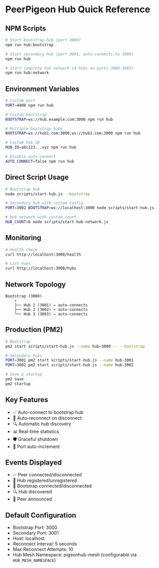 # PeerPigeon Hub Quick Reference

## NPM Scripts

```bash
# Start bootstrap hub (port 3000)
npm run hub:bootstrap

# Start secondary hub (port 3001, auto-connects to 3000)
npm run hub

# Start complete hub network (4 hubs on ports 3000-3003)
npm run hub:network
```

## Environment Variables

```bash
# Custom port
PORT=4000 npm run hub

# Custom bootstrap
BOOTSTRAP=ws://hub.example.com:3000 npm run hub

# Multiple bootstrap hubs
BOOTSTRAP=ws://hub1.com:3000,ws://hub2.com:3000 npm run hub

# Custom hub ID
HUB_ID=abc123...xyz npm run hub

# Disable auto-connect
AUTO_CONNECT=false npm run hub
```

## Direct Script Usage

```bash
# Bootstrap hub
node scripts/start-hub.js --bootstrap

# Secondary hub with custom config
PORT=3002 BOOTSTRAP=ws://localhost:3000 node scripts/start-hub.js

# Hub network with custom count
HUB_COUNT=6 node scripts/start-hub-network.js
```

## Monitoring

```bash
# Health check
curl http://localhost:3000/health

# List hubs
curl http://localhost:3000/hubs
```

## Network Topology

```
Bootstrap (3000)
    ↑
    ├── Hub 1 (3001) ← auto-connects
    ├── Hub 2 (3002) ← auto-connects
    └── Hub 3 (3003) ← auto-connects
```

## Production (PM2)

```bash
# Bootstrap
pm2 start scripts/start-hub.js --name hub-3000 -- --bootstrap

# Secondary hubs
PORT=3001 pm2 start scripts/start-hub.js --name hub-3001
PORT=3002 pm2 start scripts/start-hub.js --name hub-3002

# Save & startup
pm2 save
pm2 startup
```

## Key Features

- ✅ Auto-connect to bootstrap hub
- 🔄 Auto-reconnect on disconnect
- 🔍 Automatic hub discovery
- 📊 Real-time statistics
- 🛡️ Graceful shutdown
- 🚀 Port auto-increment

## Events Displayed

- ✅ Peer connected/disconnected
- 🏢 Hub registered/unregistered
- 🔗 Bootstrap connected/disconnected
- 🔍 Hub discovered
- 📢 Peer announced

## Default Configuration

- Bootstrap Port: 3000
- Secondary Port: 3001
- Host: localhost
- Reconnect Interval: 5 seconds
- Max Reconnect Attempts: 10
- Hub Mesh Namespace: pigeonhub-mesh (configurable via `HUB_MESH_NAMESPACE`)

